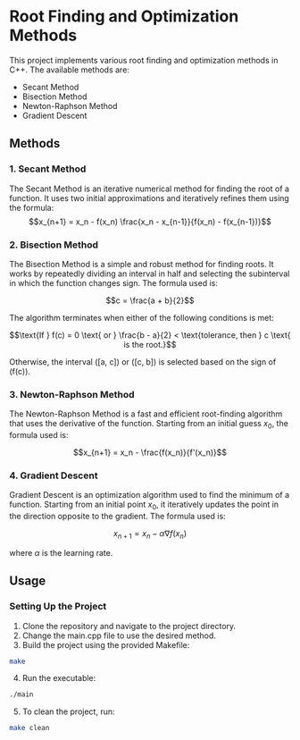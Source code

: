 # Root Finding and Optimization Methods

This project implements various root finding and optimization methods in C++. The available methods are:
- Secant Method
- Bisection Method
- Newton-Raphson Method
- Gradient Descent

## Methods

### 1. Secant Method
The Secant Method is an iterative numerical method for finding the root of a function. It uses two initial approximations and iteratively refines them using the formula:
$$x_{n+1} = x_n - f(x_n) \frac{x_n - x_{n-1}}{f(x_n) - f(x_{n-1})}$$

### 2. Bisection Method
The Bisection Method is a simple and robust method for finding roots. It works by repeatedly dividing an interval in half and selecting the subinterval in which the function changes sign. The formula used is:

$$c = \frac{a + b}{2}$$

The algorithm terminates when either of the following conditions is met:

$$\text{If } f(c) = 0 \text{ or } \frac{b - a}{2} < \text{tolerance, then } c \text{ is the root.}$$

Otherwise, the interval \([a, c]\) or \([c, b]\) is selected based on the sign of \(f(c)\).

### 3. Newton-Raphson Method
The Newton-Raphson Method is a fast and efficient root-finding algorithm that uses the derivative of the function. Starting from an initial guess $x_0$, the formula used is:

$$x_{n+1} = x_n - \frac{f(x_n)}{f'(x_n)}$$

### 4. Gradient Descent
Gradient Descent is an optimization algorithm used to find the minimum of a function. Starting from an initial point $x_0$, it iteratively updates the point in the direction opposite to the gradient. The formula used is:

$$x_{n+1} = x_n - \alpha \nabla f(x_n)$$

where $\alpha$ is the learning rate.

## Usage

### Setting Up the Project

1. Clone the repository and navigate to the project directory.
2. Change the main.cpp file to use the desired method.
3. Build the project using the provided Makefile:
```bash
make
```
4. Run the executable:
```bash
./main
```
5. To clean the project, run:
```bash
make clean
```